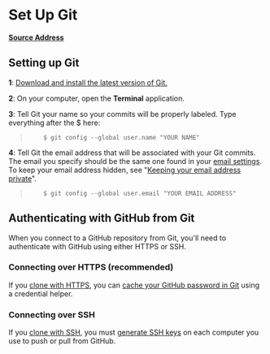 # Set Up Git
**[Source Address](https://help.github.com/articles/set-up-git/#setting-up-git)**

## Setting up Git
**1**:   [Download and install the latest version of Git.](https://git-scm.com/downloads)

**2**:   On your computer, open the **Terminal** application.

**3**:   Tell Git your name so your commits will be properly labeled. Type everything after the $ here:

>         $ git config --global user.name "YOUR NAME"
        
**4**:   Tell Git the email address that will be associated with your Git commits. The email you specify should be the same one found in your [email settings](https://help.github.com/articles/adding-an-email-address-to-your-github-account/). To keep your email address hidden, see "[Keeping your email address private](https://help.github.com/articles/keeping-your-email-address-private)".

>         $ git config --global user.email "YOUR EMAIL ADDRESS"

## Authenticating with GitHub from Git
When you connect to a GitHub repository from Git, you'll need to authenticate with GitHub using either HTTPS or SSH.

### Connecting over HTTPS (recommended)

If you [clone with HTTPS](https://help.github.com/articles/which-remote-url-should-i-use/#cloning-with-https-urls-recommended), you can [cache your GitHub password in Git](https://help.github.com/articles/caching-your-github-password-in-git) using a credential helper.

### Connecting over SSH

If you [clone with SSH](https://help.github.com/articles/which-remote-url-should-i-use#cloning-with-ssh-urls), you must [generate SSH keys](https://help.github.com/articles/generating-a-new-ssh-key-and-adding-it-to-the-ssh-agent) on each computer you use to push or pull from GitHub.

  

